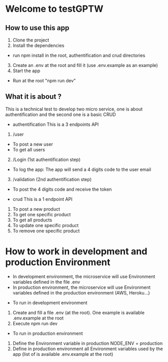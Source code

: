# Welcome to testGPTW

## How to use this app
1. Clone the project
2. Install the dependencies
* run npm install in the root, authentification and crud directories
3. Create an .env at the root and fill it (use .env.example as an example)
4. Start the app
* Run at the root "npm run dev"

## What it is about ?
This is a technical test to develop two micro service, one is about authentification and the second one is a basic CRUD
* authentification
This is a 3 endpoints API
1. /user
* To post a new user
* To get all users
2. /Login (1st authentification step)
* To log the app: The app will send a 4 digits code to the user email
3. /validation (2nd authentification step)
* To post the 4 digits code and receive the token

* crud
This is a 1 endpoint API
1. To post a new product
2. To get one specific product
3. To get all products
4. To update one specific product
5. To remove one specific product

# How to work in development and production Environment
- In development environment, the microservice will use Environment variables defined in the file .env
- In production environment, the microservice will use Environment variables defined in the production environment (AWS, Heroku…)

* To run in development environment
1. Create and fill a file .env (at the root). One example is available .env.example at the root
2. Execute npm run dev   

* To run in production environment
1. Define the Environment variable in production NODE_ENV = production
2. Define in production environment all Environment variables used by the app (list of is available .env.example at the root)

